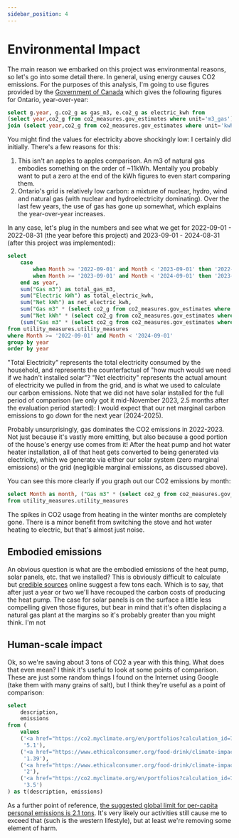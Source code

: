 ```yaml
---
sidebar_position: 4
---
```


# Environmental Impact

The main reason we embarked on this project was environmental reasons, so let's go into some detail there. In general, using energy causes CO2 emissions. For the purposes of this analysis, I'm going to use figures provided by the [Government of Canada](https://www.canada.ca/en/environment-climate-change/services/climate-change/pricing-pollution-how-it-will-work/output-based-pricing-system/federal-greenhouse-gas-offset-system/emission-factors-reference-values.html) which gives the following figures for Ontario, year-over-year:

```sql gov_estimates_co2
select g.year, g.co2_g as gas_m3, e.co2_g as electric_kwh from
(select year,co2_g from co2_measures.gov_estimates where unit='m3_gas') g
join (select year,co2_g from co2_measures.gov_estimates where unit='kwh_electricity') e on g.year=e.year
```

<DataTable data={gov_estimates_co2}>
    <Column id="year" title="Year" />
    <Column id="gas_m3" title="Grams per m3 gas" />
    <Column id="electric_kwh" title="Grams per grid kWh" />
</DataTable>

You might find the values for electricity above shockingly low: I certainly did initially. There's a few reasons for this:

1. This isn't an apples to apples comparison. An m3 of natural gas embodies something on the order of ~11kWh. Mentally you probably want to put a zero at the end of the kWh figures to even start comparing them.
2. Ontario's grid is relatively low carbon: a mixture of nuclear, hydro, wind and natural gas (with nuclear and hydroelectricity dominating). Over the last few years, the use of gas has gone up somewhat, which explains the year-over-year increases.

In any case, let's plug in the numbers and see what we get for 2022-09-01 - 2022-08-31 (the year before this project) and 2023-09-01 - 2024-08-31 (after this project was implemented):

```sql total_carbon_emissions
select
    case
        when Month >= '2022-09-01' and Month < '2023-09-01' then '2022-2023'
        when Month >= '2023-09-01' and Month < '2024-09-01' then '2023-2024'
    end as year,
    sum("Gas m3") as total_gas_m3,
    sum("Electric kWh") as total_electric_kwh,
    sum("Net kWh") as net_electric_kwh,
    sum("Gas m3" * (select co2_g from co2_measures.gov_estimates where year = extract(year from Month) and unit = 'm3_gas')) / 1000000 as gas_co2_tons,
    sum("Net kWh" * (select co2_g from co2_measures.gov_estimates where year = extract(year from Month) and unit = 'kwh_electricity')) / 1000000 as electric_co2_tons,
    (sum("Gas m3" * (select co2_g from co2_measures.gov_estimates where year = extract(year from Month) and unit = 'm3_gas')) + sum("Electric kWh" * (select co2_g from co2_measures.gov_estimates where year = extract(year from Month) and unit = 'kwh_electricity'))) / 1000000 as total_co2_tons
from utility_measures.utility_measures
where Month >= '2022-09-01' and Month < '2024-09-01'
group by year
order by year
```

<DataTable data={total_carbon_emissions}>
    <Column id="year" title="Year" />
    <Column id="total_gas_m3" title="Total Gas (m3)" />
    <Column id="net_electric_kwh" title="Grid Electricity (kWh)" />
    <Column id="gas_co2_tons" title="Gas CO2 Tons" />
    <Column id="electric_co2_tons" title="Electricity CO2 Tons" />
    <Column id="total_co2_tons" title="Total CO2 Tons" />
</DataTable>

"Total Electricity" represents the total electricity consumed by the household, and represents the
counterfactual of "how much would we need if we hadn't installed solar"?
"Net electricity" represents the actual amount of electricity we pulled in from the grid, and is what we used to calculate our carbon emissions.
Note that we did not have solar installed for the full period of comparison (we only got it mid-November 2023, 2.5 months after the evaluation period started): I would expect that our net marginal carbon emissions to go _down_ for the next year (2024-2025).

Probably unsurprisingly, gas dominates the CO2 emissions in 2022-2023. Not just because it's vastly more emitting, but also because a good portion of the house's energy use comes from it! After the heat pump and hot water heater installation, all of that heat gets converted to being generated via electricity, which we generate via either our solar system (zero marginal emissions) or the grid (negligible marginal emissions, as discussed above).

You can see this more clearly if you graph out our CO2 emissions by month:

```sql co2_by_month
select Month as month, ("Gas m3" * (select co2_g from co2_measures.gov_estimates where year = extract(year from Month) and unit = 'm3_gas') + "Electric kWh" * (select co2_g from co2_measures.gov_estimates where year = extract(year from Month) and unit = 'kwh_electricity')) / 1000000 as co2_tons
from utility_measures.utility_measures
```

<LineChart 
    data={co2_by_month}
    x=month
    y=co2_tons
    yFmt="LT" />

The spikes in CO2 usage from heating in the winter months are completely gone.
There is a minor benefit from switching the stove and hot water heating to electric, but that's almost just noise.

## Embodied emissions

An obvious question is what are the embodied emissions of the heat pump, solar panels, etc. that we installed?
This is obviously difficult to calculate but [credible sources](https://www.sciencedirect.com/science/article/pii/S0378778817323101) online suggest a few tons each.
Which is to say, that after just a year or two we'll have recouped the carbon costs of producing the heat pump.
The case for solar panels is on the surface a little less compelling given those figures, but bear in mind that it's often displacing a natural gas plant at the margins so it's probably greater than you might think. I'm not

## Human-scale impact

Ok, so we're saving about 3 tons of CO2 a year with this thing.
What does that even mean?
I think it's useful to look at some points of comparison.
These are just some random things I found on the Internet using Google (take them with many grains of salt), but I think they're useful as a point of comparison:

```sql emissions_comparison
select
    description,
    emissions
from (
    values
    ('<a href="https://co2.myclimate.org/en/portfolios?calculation_id=7816314">Round-trip flight between Toronto, Canada (YYZ) and Delhi, India (DEL)</a>',
     '5.1'),
    ('<a href="https://www.ethicalconsumer.org/food-drink/climate-impact-meat-vegetarian-vegan-diets">Vegetarian diet for one year</a>',
     '1.39'),
    ('<a href="https://www.ethicalconsumer.org/food-drink/climate-impact-meat-vegetarian-vegan-diets">Regular meat eating diet for one year</a>',
     '2'),
    ('<a href="https://co2.myclimate.org/en/portfolios?calculation_id=7816318">Driving commute of 10080km (20km/day, 252 working days) in a regular car</a>',
     '3.5')
) as t(description, emissions)
```

<DataTable data={emissions_comparison}> 
    <Column id="description" contentType="html" title="Description" /> 
    <Column id="emissions" title="CO2 Emissions (tons)" /> 
</DataTable>

As a further point of reference, [the suggested global limit for per-capita personal emissions is 2.1 tons](https://www.oxfam.org/en/press-releases/richest-1-burn-through-their-entire-annual-carbon-limit-just-10-days).
It's very likely our activities still cause me to exceed that (such is the western lifestyle), but at least we're removing some element of harm.
